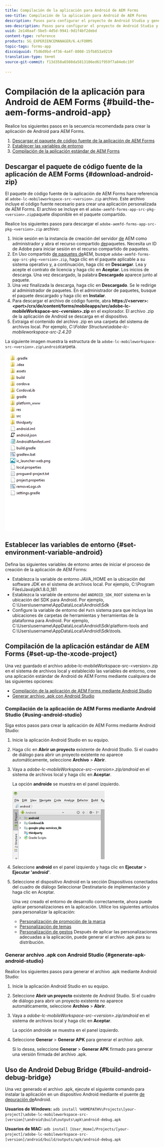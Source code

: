 ```yaml
---
title: Compilación de la aplicación para Android de AEM Forms
seo-title: Compilación de la aplicación para Android de AEM Forms
description: Pasos para configurar el proyecto de Android Studio y generar el archivo .apk para la aplicación de AEM Forms para Android
seo-description: Pasos para configurar el proyecto de Android Studio y generar el archivo .apk para la aplicación de AEM Forms para Android
uuid: 2e140aaf-5be5-4d5d-9941-9d1f4bf2debd
content-type: reference
products: SG_EXPERIENCEMANAGER/6.4/FORMS
topic-tags: forms-app
discoiquuid: f5d6d9bd-4f36-4a4f-8008-15fb853a9219
translation-type: tm+mt
source-git-commit: f13d358a6508da5813186ed61f959f7a84e6c19f

---
```



# Compilación de la aplicación para Android de AEM Forms {#build-the-aem-forms-android-app}

Realice los siguientes pasos en la secuencia recomendada para crear la aplicación de Android para AEM Forms.

1. [Descargar el paquete de código fuente de la aplicación de AEM Forms](/help/forms/using/setup-eclipse-project-build-installer.md#main-pars-header-277929160)
1. [Establecer las variables de entorno](/help/forms/using/setup-eclipse-project-build-installer.md#main-pars-header-111803610)
1. [Compilación de la aplicación estándar de AEM Forms](/help/forms/using/setup-eclipse-project-build-installer.md#main-pars-heading-0)

## Descargar el paquete de código fuente de la aplicación de AEM Forms {#download-android-zip}

El paquete de código fuente de la aplicación de AEM Forms hace referencia al `adobe-lc-mobileworkspace-src-<version>.zip` archivo. Este archivo incluye el código fuente necesario para crear una aplicación personalizada de AEM Forms. El archivo se incluye en el `adobe-aemfd-forms-app-src-pkg-<version>.zip`paquete disponible en el paquete compartido.

Realice los siguientes pasos para descargar el `adobe-aemfd-forms-app-src-pkg-<version>.zip` archivo:

1. Inicie sesión en la instancia de creación del servidor [de](http://localhost:4502/) AEM como administrador y abra el recurso compartido [de](http://localhost:4502/crx/packageshare)paquetes. Necesita un ID de Adobe para iniciar sesión en el recurso compartido de paquetes.
1. En Uso compartido [de paquetes de](http://localhost:4502/crx/packageshare/login.html)AEM, busque `adobe-aemfd-forms-app-src-pkg-<version>.zip`, haga clic en el paquete aplicable a su sistema operativo y, a continuación, haga clic en **Descargar**. Lea y acepte el contrato de licencia y haga clic en **Aceptar**. Los inicios de descarga. Una vez descargado, la palabra **Descargado** aparece junto al paquete.
1. Una vez finalizada la descarga, haga clic en **Descargado**. Se le redirige al administrador de paquetes. En el administrador de paquetes, busque el paquete descargado y haga clic en **Instalar**.
1. Para descargar el archivo de código fuente, abra **https://&lt;server>:&lt;port>/crx/de/content/forms/mobileapps/src/adobe-lc-mobileWorkspace-src-&lt;version>.zip** en el explorador. El archivo .zip de la aplicación de Android se descarga en el dispositivo.
1. Extraiga el contenido del archivo .zip en una carpeta del sistema de archivos local. Por ejemplo, *C:\Folder Structure\adobe-lc-mobileworkspace-src-2.4.20*

La siguiente imagen muestra la estructura de la `adobe-lc-mobileworkspace-src-<version>.zip\android`carpeta.

![zip_android_folder_structure](assets/zip_android_folder_structure.png)

## Establecer las variables de entorno {#set-environment-variable-android}

Defina las siguientes variables de entorno antes de iniciar el proceso de creación de la aplicación de AEM Forms:

* Establezca la variable de entorno JAVA_HOME en la ubicación del software JDK en el sistema de archivos local. Por ejemplo, C:\Program Files\Java\jdk1.8.0_181
* Establezca la variable de entorno del `ANDROID_SDK_ROOT` sistema en la ubicación del SDK para Android. Por ejemplo, C:\Users\username\AppData\Local\Android\Sdk
* Configure la variable de entorno del `Path` sistema para que incluya las ubicaciones de carpetas de herramientas y herramientas de la plataforma para Android. Por ejemplo, C:\Users\username\AppData\Local\Android\Sdk\platform-tools and C:\Users\username\AppData\Local\Android\Sdk\tools.

## Compilación de la aplicación estándar de AEM Forms {#set-up-the-xcode-project}

Una vez guardado el archivo adobe-lc-mobileWorkspace-src-&lt;version>.zip en el sistema de archivos local y establecido las variables de entorno, cree una aplicación estándar de Android de AEM Forms mediante cualquiera de las siguientes opciones:

* [Compilación de la aplicación de AEM Forms mediante Android Studio](/help/forms/using/setup-eclipse-project-build-installer.md#main-pars-header-1347434739)
* [Generar archivo .apk con Android Studio](/help/forms/using/setup-eclipse-project-build-installer.md#main-pars-header-0)

### Compilación de la aplicación de AEM Forms mediante Android Studio {#using-android-studio}

Siga estos pasos para crear la aplicación de AEM Forms mediante Android Studio:

1. Inicie la aplicación Android Studio en su equipo.
1. Haga clic en **Abrir un proyecto** existente de Android Studio. Si el cuadro de diálogo para abrir un proyecto existente no aparece automáticamente, seleccione **Archivo** > **Abrir**.
1. Vaya a *adobe-lc-mobileWorkspace-src-&lt;version>.zip/android* en el sistema de archivos local y haga clic en **Aceptar**.

   La opción **androide** se muestra en el panel izquierdo.

   ![android_folder_studio](assets/android_folder_studio.png)

1. Seleccione **android** en el panel izquierdo y haga clic en **Ejecutar** > **Ejecutar &#39;android&#39;**.
1. Seleccione el dispositivo Android en la sección Dispositivos conectados del cuadro de diálogo Seleccionar Destinatario de implementación y haga clic en Aceptar.

   Una vez creado el entorno de desarrollo correctamente, ahora puede aplicar personalizaciones en la aplicación. Utilice los siguientes artículos para personalizar la aplicación:

   * [Personalización de promoción de la marca](/help/forms/using/branding-customization.md)
   * [Personalización de temas](/help/forms/using/theme-customization.md)
   * [Personalización de gestos](/help/forms/using/gesture-customization.md)
   Después de aplicar las personalizaciones adecuadas a la aplicación, puede generar el archivo .apk para su distribución.

### Generar archivo .apk con Android Studio {#generate-apk-android-studio}

Realice los siguientes pasos para generar el archivo .apk mediante Android Studio:

1. Inicie la aplicación Android Studio en su equipo.
1. Seleccione **Abrir un proyecto** existente de Android Studio. Si el cuadro de diálogo para abrir un proyecto existente no aparece automáticamente, seleccione **Archivo** > **Abrir**.
1. Vaya a *adobe-lc-mobileWorkspace-src-&lt;version>.zip/android* en el sistema de archivos local y haga clic en **Aceptar**.

   La opción androide se muestra en el panel izquierdo.

1. Seleccione **Generar** > **Generar APK** para generar el archivo .apk.

   Si lo desea, seleccione **Generar** > **Generar APK** firmado para generar una versión [](https://developer.android.com/studio/publish/app-signing) firmada del archivo .apk.

## Uso de Android Debug Bridge {#build-android-debug-bridge}

Una vez generado el archivo .apk, ejecute el siguiente comando para instalar la aplicación en un dispositivo Android mediante el puente [de depuración de](https://developer.android.com/tools/help/adb.html)Android.

**Usuarios de Windows:** `adb install %HOMEPATH%\Projects\[your-project]\adobe-lc-mobileworkspace-src-[version]\android\build\outputs\apk\android-debug.apk`

**Usuarios de MAC:** `adb install [User_Home]/Projects/[your-project]/adobe-lc-mobileworkspace-src-[version]/android/build/outputs/apk/android-debug.apk`
